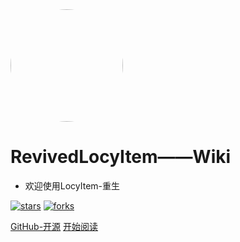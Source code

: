 <img width="180px" style="border-radius: 50%" bor src="https://i.loli.net/2019/08/24/XSK4Ltxd9rj7aDN.png">

# RevivedLocyItem——Wiki

- 欢迎使用LocyItem-重生

[![stars](https://badgen.net/github/stars/LocyDragon/RevivedLocyItem?icon=github&color=4ab8a1)](https://github.com/LocyDragon/RevivedLocyItem) [![forks](https://badgen.net/github/forks/LocyDragon/RevivedLocyItem?icon=github&color=4ab8a1)](https://github.com/LocyDragon/RevivedLocyItem)

[GitHub-开源](<https://github.com/LocyDragon/RevivedLocyItem>)
[开始阅读](README.md)